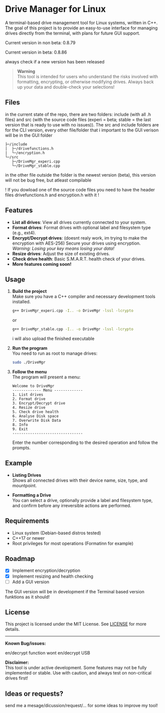 # Drive Manager for Linux

A terminal-based drive management tool for Linux systems, written in C++. The goal of this project is to provide an easy-to-use interface for managing drives directly from the terminal, with plans for future GUI support.

Current version in non beta: 0.8.79

Current version in beta: 0.8.86

always check if a new version has been released


> **Warning**  
> This tool is intended for users who understand the risks involved with formatting, encrypting, or otherwise modifying drives. Always back up your data and double-check your selections!

## Files
in the current state of the repo, there are two folders: include (with all .h files) and src (with the source code files (experi = beta; stable = the last version that is ready to use with no issues)). The src and include folders are for the CLI version, every other file/folder that i important to the GUI verison will be in the GUI folder
```
├─/include
|  ├─/drivefunctions.h
|  └─/encryption.h
└─/src
   ├─/DriveMgr_experi.cpp
   └─/DriveMgr_stable.cpp
```
in the other file outside the folder is the newest version (beta), this version will not be bug free, but atleast compilable


! If you dowload one of the source code files you need to have the header files drivefunctions.h and encryption.h with it !


## Features

- **List all drives**: View all drives currently connected to your system.
- **Format drives**: Format drives with optional label and filesystem type (e.g., ext4).
- **Encrypt/Decrypt drives**: (doesnt realy work, im trying to make the encryption with AES-256) Secure your drives using encryption. _Warning: Losing your key means losing your data!_
- **Resize drives**: Adjust the size of existing drives.
- **Check drive health**: Basic S.M.A.R.T. health check of your drives.
- **More features coming soon!**

## Usage

1. **Build the project**  
   Make sure you have a C++ compiler and necessary development tools installed.

   ```sh
   g++ DriveMgr_experi.cpp -I.. -o DriveMgr -lssl -lcrypto 
   ```
   or
   ```sh
   g++ DriveMgr_stable.cpp -I.. -o DriveMgr -lssl -lcrypto 
   ```
   i will also upload the finished executable
3. **Run the program**  
   You need to run as root to manage drives:

   ```sh
   sudo ./DriveMgr
   ```

4. **Follow the menu**  
   The program will present a menu:
   ```
   Welcome to DriveMgr
   ------------- Menu -------------
   1. List drives
   2. Format drive
   3. Encrypt/Decrypt drive
   4. Resize drive
   5. Check drive health
   6. Analyse Disk space
   7. Overwrite Disk Data
   8. Info
   9. Exit
   --------------------------------
   ```

   Enter the number corresponding to the desired operation and follow the prompts.

## Example

- **Listing Drives**  
  Shows all connected drives with their device name, size, type, and mountpoint.

- **Formatting a Drive**  
  You can select a drive, optionally provide a label and filesystem type, and confirm before any irreversible actions are performed.

## Requirements

- Linux system (Debian-based distros tested)
- C++17 or newer
- Root privileges for most operations (Formatinn for example)

## Roadmap

- [x] Implement encryption/decryption
- [x] Implement resizing and health checking
- [ ] Add a GUI version

The GUI version will be in development if the Terminal based version funktions as it should!
## License

This project is licensed under the MIT License. See [LICENSE](LICENSE) for more details.

---

**Known Bug/issues:**

en/decrypt function wont en/decrypt USB

**Disclaimer:**  
This tool is under active development. Some features may not be fully implemented or stable. Use with caution, and always test on non-critical drives first!

## Ideas or requests?

send me a mesage/dicussion/request/... for some ideas to improve my tool!
